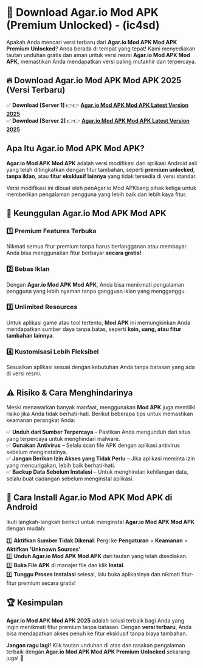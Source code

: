 

# 🎯 Download Agar.io Mod APK (Premium Unlocked) -  (ic4sd) 

Apakah Anda mencari versi terbaru dari **Agar.io Mod APK Mod APK Premium Unlocked**? Anda berada di tempat yang tepat! Kami menyediakan tautan unduhan gratis dan aman untuk versi resmi **Agar.io Mod APK Mod APK**, memastikan Anda mendapatkan versi paling mutakhir dan terpercaya.

## 🔥 Download Agar.io Mod APK Mod APK 2025 (Versi Terbaru)

✅ **Download [Server 1]** 👉👉 [**Agar.io Mod APK Mod APK Latest Version 2025**](https://apkcomod.com?title=Agar.io_Mod_APK)  
✅ **Download [Server 2]** 👉👉 [**Agar.io Mod APK Mod APK Latest Version 2025**](https://apkcomod.com?title=Agar.io_Mod_APK)  

## Apa Itu Agar.io Mod APK Mod APK?

**Agar.io Mod APK Mod APK** adalah versi modifikasi dari aplikasi Android asli yang telah ditingkatkan dengan fitur tambahan, seperti **premium unlocked**, **tanpa iklan**, atau **fitur eksklusif lainnya** yang tidak tersedia di versi standar.

Versi modifikasi ini dibuat oleh penAgar.io Mod APKbang pihak ketiga untuk memberikan pengalaman pengguna yang lebih baik dan lebih kaya fitur.

## 🎯 Keunggulan Agar.io Mod APK Mod APK

### 1️⃣ Premium Features Terbuka
Nikmati semua fitur premium tanpa harus berlangganan atau membayar. Anda bisa menggunakan fitur berbayar **secara gratis!**

### 2️⃣ Bebas Iklan
Dengan **Agar.io Mod APK Mod APK**, Anda bisa menikmati pengalaman pengguna yang lebih nyaman tanpa gangguan iklan yang mengganggu.

### 3️⃣ Unlimited Resources
Untuk aplikasi game atau tool tertentu, **Mod APK** ini memungkinkan Anda mendapatkan sumber daya tanpa batas, seperti **koin, uang, atau fitur tambahan lainnya**.

### 4️⃣ Kustomisasi Lebih Fleksibel
Sesuaikan aplikasi sesuai dengan kebutuhan Anda tanpa batasan yang ada di versi resmi.

## ⚠️ Risiko & Cara Menghindarinya

Meski menawarkan banyak manfaat, menggunakan **Mod APK** juga memiliki risiko jika Anda tidak berhati-hati. Berikut beberapa tips untuk memastikan keamanan perangkat Anda:

✅ **Unduh dari Sumber Terpercaya** – Pastikan Anda mengunduh dari situs yang terpercaya untuk menghindari malware.  
✅ **Gunakan Antivirus** – Selalu scan file APK dengan aplikasi antivirus sebelum menginstalnya.  
✅ **Jangan Berikan Izin Akses yang Tidak Perlu** – Jika aplikasi meminta izin yang mencurigakan, lebih baik berhati-hati.  
✅ **Backup Data Sebelum Instalasi** – Untuk menghindari kehilangan data, selalu buat cadangan sebelum menginstal aplikasi.

## 📌 Cara Install Agar.io Mod APK Mod APK di Android

Ikuti langkah-langkah berikut untuk menginstal **Agar.io Mod APK Mod APK** dengan mudah:

1️⃣ **Aktifkan Sumber Tidak Dikenal**: Pergi ke **Pengaturan** > **Keamanan** > **Aktifkan 'Unknown Sources'**.  
2️⃣ **Unduh Agar.io Mod APK Mod APK** dari tautan yang telah disediakan.  
3️⃣ **Buka File APK** di manajer file dan klik **Instal**.  
4️⃣ **Tunggu Proses Instalasi** selesai, lalu buka aplikasinya dan nikmati fitur-fitur premium secara gratis!

## 🏆 Kesimpulan

**Agar.io Mod APK Mod APK 2025** adalah solusi terbaik bagi Anda yang ingin menikmati fitur premium tanpa batasan. Dengan **versi terbaru**, Anda bisa mendapatkan akses penuh ke fitur eksklusif tanpa biaya tambahan.

**Jangan ragu lagi!** Klik tautan unduhan di atas dan rasakan pengalaman terbaik dengan **Agar.io Mod APK Mod APK Premium Unlocked** sekarang juga! 🚀

